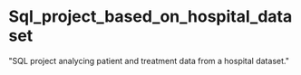 # Sql_project_based_on_hospital_dataset
"SQL project analycing patient and treatment data from a hospital dataset."
